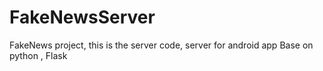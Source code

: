 # FakeNewsServer
FakeNews project, this is the server code, server for android app 
Base on python , Flask
